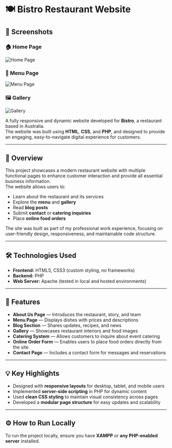 # 🍽️ Bistro Restaurant Website
## 📸 Screenshots

### 🏠 Home Page
![Home Page](./images/homepage.png)

### 🍴 Menu Page
![Menu Page](./images/menu.png)

### 🖼️ Gallery
![Gallery](./images/gallery.png)


A fully responsive and dynamic website developed for **Bistro**, a restaurant based in Australia.  
The website was built using **HTML**, **CSS**, and **PHP**, and designed to provide an engaging, easy-to-navigate digital experience for customers.

---

## 🧠 Overview

This project showcases a modern restaurant website with multiple functional pages to enhance customer interaction and provide all essential business information.  
The website allows users to:
- Learn about the restaurant and its services  
- Explore the **menu** and **gallery**  
- Read **blog posts**  
- Submit **contact** or **catering inquiries**  
- Place **online food orders**

The site was built as part of my professional work experience, focusing on user-friendly design, responsiveness, and maintainable code structure.

---

## 🛠️ Technologies Used

- **Frontend:** HTML5, CSS3 (custom styling, no frameworks)  
- **Backend:** PHP  
- **Web Server:** Apache (tested in local and hosted environments)  

---

## 📄 Features

- **About Us Page** — Introduces the restaurant, story, and team  
- **Menu Page** — Displays dishes with prices and descriptions  
- **Blog Section** — Shares updates, recipes, and news  
- **Gallery** — Showcases restaurant interiors and food images  
- **Catering System** — Allows customers to inquire about event catering  
- **Online Order Form** — Enables users to place food orders directly from the site  
- **Contact Page** — Includes a contact form for messages and reservations  

---

## 💡 Key Highlights

- Designed with **responsive layouts** for desktop, tablet, and mobile users  
- Implemented **server-side scripting** in PHP for dynamic content  
- Used **clean CSS styling** to maintain visual consistency across pages  
- Developed a **modular page structure** for easy updates and scalability  

---

## ⚙️ How to Run Locally

To run the project locally, ensure you have **XAMPP** or **any PHP-enabled server** installed.

